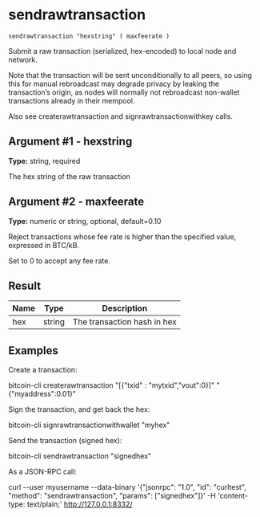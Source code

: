 # sendrawtransaction

`sendrawtransaction "hexstring" ( maxfeerate )`

Submit a raw transaction (serialized, hex-encoded) to local node and network.

Note that the transaction will be sent unconditionally to all peers, so using this for manual rebroadcast may degrade privacy by leaking the transaction’s origin, as nodes will normally not rebroadcast non-wallet transactions already in their mempool.

Also see createrawtransaction and signrawtransactionwithkey calls.

## Argument #1 - hexstring

**Type:** string, required

The hex string of the raw transaction

## Argument #2 - maxfeerate

**Type:** numeric or string, optional, default=0.10

Reject transactions whose fee rate is higher than the specified value, expressed in BTC/kB.

Set to 0 to accept any fee rate.

## Result

| Name | Type   | Description                 |
| ---- | ------ | --------------------------- |
| hex  | string | The transaction hash in hex |

## Examples

Create a transaction:

bitcoin-cli createrawtransaction "[{\"txid\" : \"mytxid\",\"vout\":0}]" "{\"myaddress\":0.01}"

Sign the transaction, and get back the hex:

bitcoin-cli signrawtransactionwithwallet "myhex"

Send the transaction (signed hex):

bitcoin-cli sendrawtransaction "signedhex"

As a JSON-RPC call:

curl --user myusername --data-binary '{"jsonrpc": "1.0", "id": "curltest", "method": "sendrawtransaction", "params": ["signedhex"]}' -H 'content-type: text/plain;' http://127.0.0.1:8332/